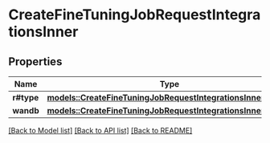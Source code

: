 # CreateFineTuningJobRequestIntegrationsInner

## Properties

Name | Type | Description | Notes
------------ | ------------- | ------------- | -------------
**r#type** | [**models::CreateFineTuningJobRequestIntegrationsInnerType**](CreateFineTuningJobRequest_integrations_inner_type.md) |  | 
**wandb** | [**models::CreateFineTuningJobRequestIntegrationsInnerWandb**](CreateFineTuningJobRequest_integrations_inner_wandb.md) |  | 

[[Back to Model list]](../README.md#documentation-for-models) [[Back to API list]](../README.md#documentation-for-api-endpoints) [[Back to README]](../README.md)


